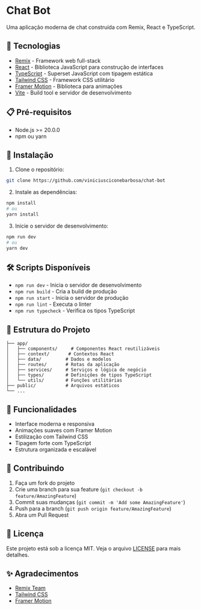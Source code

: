 # Chat Bot

Uma aplicação moderna de chat construída com Remix, React e TypeScript.

## 🚀 Tecnologias

- [Remix](https://remix.run/) - Framework web full-stack
- [React](https://reactjs.org/) - Biblioteca JavaScript para construção de interfaces
- [TypeScript](https://www.typescriptlang.org/) - Superset JavaScript com tipagem estática
- [Tailwind CSS](https://tailwindcss.com/) - Framework CSS utilitário
- [Framer Motion](https://www.framer.com/motion/) - Biblioteca para animações
- [Vite](https://vitejs.dev/) - Build tool e servidor de desenvolvimento

## 📋 Pré-requisitos

- Node.js >= 20.0.0
- npm ou yarn

## 🔧 Instalação

1. Clone o repositório:
```bash
git clone https://github.com/viniciusciconebarbosa/chat-bot
```

2. Instale as dependências:
```bash
npm install
# ou
yarn install
```

3. Inicie o servidor de desenvolvimento:
```bash
npm run dev
# ou
yarn dev
```

## 🛠️ Scripts Disponíveis

- `npm run dev` - Inicia o servidor de desenvolvimento
- `npm run build` - Cria a build de produção
- `npm run start` - Inicia o servidor de produção
- `npm run lint` - Executa o linter
- `npm run typecheck` - Verifica os tipos TypeScript

## 📁 Estrutura do Projeto

```
├── app/
│   ├── components/     # Componentes React reutilizáveis
│   ├── context/       # Contextos React
│   ├── data/         # Dados e modelos
│   ├── routes/       # Rotas da aplicação
│   ├── services/     # Serviços e lógica de negócio
│   ├── types/        # Definições de tipos TypeScript
│   └── utils/        # Funções utilitárias
├── public/           # Arquivos estáticos
└── ...
```

## 🎨 Funcionalidades

- Interface moderna e responsiva
- Animações suaves com Framer Motion
- Estilização com Tailwind CSS
- Tipagem forte com TypeScript
- Estrutura organizada e escalável

## 🤝 Contribuindo

1. Faça um fork do projeto
2. Crie uma branch para sua feature (`git checkout -b feature/AmazingFeature`)
3. Commit suas mudanças (`git commit -m 'Add some AmazingFeature'`)
4. Push para a branch (`git push origin feature/AmazingFeature`)
5. Abra um Pull Request

## 📝 Licença

Este projeto está sob a licença MIT. Veja o arquivo [LICENSE](LICENSE) para mais detalhes.

## ✨ Agradecimentos

- [Remix Team](https://remix.run/)
- [Tailwind CSS](https://tailwindcss.com/)
- [Framer Motion](https://www.framer.com/motion/)
